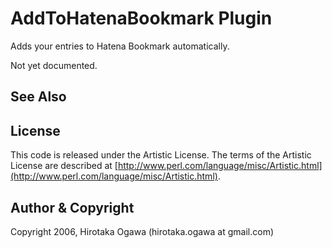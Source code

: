 # AddToHatenaBookmark Plugin

Adds your entries to Hatena Bookmark automatically.

Not yet documented.

## See Also

## License

This code is released under the Artistic License. The terms of the Artistic License are described at [http://www.perl.com/language/misc/Artistic.html](http://www.perl.com/language/misc/Artistic.html).

## Author & Copyright

Copyright 2006, Hirotaka Ogawa (hirotaka.ogawa at gmail.com)
